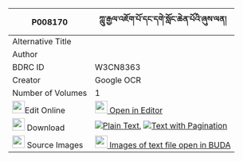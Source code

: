 |P008170|ཀླུ་རྒྱལ་འཇོག་པོ་དང་དགེ་སློང་ཆེན་པོའི་ཞུས་ལན། 
| --- | --- 
|Alternative Title |
|Author | 
|BDRC ID | W3CN8363
|Creator | Google OCR
|Number of Volumes| 1
|<img width="25" src="https://img.icons8.com/color/25/000000/edit-property.png">Edit Online| [<img width="25" src="https://avatars.githubusercontent.com/u/45091458?s=200&v=4"> Open in Editor](http://editor.openpecha.org/P008170)
|<img width="25" src="https://img.icons8.com/fluent/48/000000/download-2.png"/>  Download | [![](https://img.icons8.com/color/20/000000/txt.png)Plain Text](https://github.com/Openpecha/P008170/releases/download/v1/lugyal_jokpo_dang_gelong_chenp_plain_P008170.zip), [![](https://img.icons8.com/color/20/000000/txt.png)Text with Pagination](https://github.com/Openpecha/P008170/releases/download/v1/lugyal_jokpo_dang_gelong_chenp_pages_P008170.zip)
|<img width="25" src="https://img.icons8.com/plasticine/100/000000/pictures-folder.png"/>  Source Images | [<img width="25" src="https://library.bdrc.io/icons/BUDA-small.svg"> Images of text file open in BUDA](https://library.bdrc.io/show/bdr:W3CN8363)